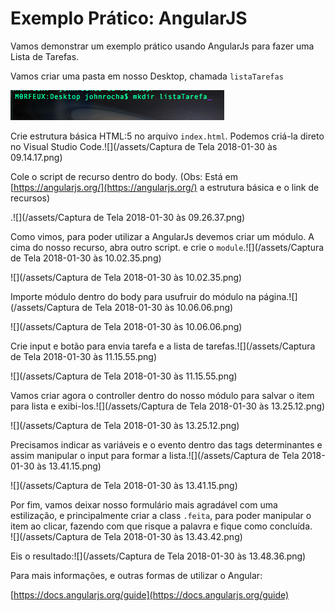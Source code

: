 # Exemplo Prático: AngularJS

Vamos demonstrar um exemplo prático usando AngularJs para fazer uma Lista de Tarefas.

Vamos criar uma pasta em nosso Desktop, chamada `listaTarefas`

![](/assets/mkdirlistatarefas.png)

Crie estrutura básica HTML:5 no arquivo `index.html`. Podemos criá-la direto no Visual Studio Code.![](/assets/Captura de Tela 2018-01-30 às 09.14.17.png)

Cole o script de recurso dentro do body. \(Obs: Está em [https://angularjs.org/](https://angularjs.org/) a estrutura básica e o link de recursos\)

.![](/assets/Captura de Tela 2018-01-30 às 09.26.37.png)

Como vimos, para poder utilizar a AngularJs devemos criar um módulo. A cima do nosso recurso, abra outro script. e crie o `module`.![](/assets/Captura de Tela 2018-01-30 às 10.02.35.png)

![](/assets/Captura de Tela 2018-01-30 às 10.02.35.png)

Importe módulo dentro do body para usufruir do módulo na página.![](/assets/Captura de Tela 2018-01-30 às 10.06.06.png)

![](/assets/Captura de Tela 2018-01-30 às 10.06.06.png)

Crie input e botão para envia tarefa e a lista de tarefas.![](/assets/Captura de Tela 2018-01-30 às 11.15.55.png)

![](/assets/Captura de Tela 2018-01-30 às 11.15.55.png)

Vamos criar agora o controller dentro do nosso módulo para salvar o item para lista e exibi-los.![](/assets/Captura de Tela 2018-01-30 às 13.25.12.png)

![](/assets/Captura de Tela 2018-01-30 às 13.25.12.png)

Precisamos indicar as variáveis e o evento dentro das tags determinantes e assim manipular o input para formar a lista.![](/assets/Captura de Tela 2018-01-30 às 13.41.15.png)

![](/assets/Captura de Tela 2018-01-30 às 13.41.15.png)

Por fim, vamos deixar nosso formulário mais agradável com uma estilização, e principalmente criar a class `.feita`, para poder manipular o item ao clicar, fazendo com que risque a palavra e fique como concluída.  
![](/assets/Captura de Tela 2018-01-30 às 13.43.42.png)

Eis o resultado:![](/assets/Captura de Tela 2018-01-30 às 13.48.36.png)

Para mais informações, e outras formas de utilizar o Angular:

[https://docs.angularjs.org/guide](https://docs.angularjs.org/guide)

